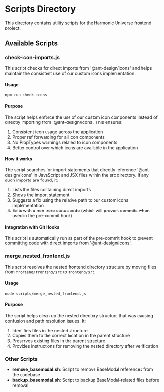 # Scripts Directory

This directory contains utility scripts for the Harmonic Universe frontend project.

## Available Scripts

### check-icon-imports.js

This script checks for direct imports from '@ant-design/icons' and helps maintain the consistent use of our custom icons implementation.

#### Usage

```bash
npm run check-icons
```

#### Purpose

The script helps enforce the use of our custom icon components instead of directly importing from '@ant-design/icons'. This ensures:

1. Consistent icon usage across the application
2. Proper ref forwarding for all icon components
3. No PropTypes warnings related to icon components
4. Better control over which icons are available in the application

#### How it works

The script searches for import statements that directly reference '@ant-design/icons' in JavaScript and JSX files within the src directory. If any such imports are found, it:

1. Lists the files containing direct imports
2. Shows the import statement
3. Suggests a fix using the relative path to our custom icons implementation
4. Exits with a non-zero status code (which will prevent commits when used in the pre-commit hook)

#### Integration with Git Hooks

This script is automatically run as part of the pre-commit hook to prevent committing code with direct imports from '@ant-design/icons'.

### merge_nested_frontend.js

This script resolves the nested frontend directory structure by moving files from `frontend/frontend/src` to `frontend/src`.

#### Usage

```bash
node scripts/merge_nested_frontend.js
```

#### Purpose

The script helps clean up the nested directory structure that was causing confusion and path resolution issues. It:

1. Identifies files in the nested structure
2. Copies them to the correct location in the parent structure
3. Preserves existing files in the parent structure
4. Provides instructions for removing the nested directory after verification

### Other Scripts

- **remove_basemodal.sh**: Script to remove BaseModal references from the codebase
- **backup_basemodal.sh**: Script to backup BaseModal-related files before removal
